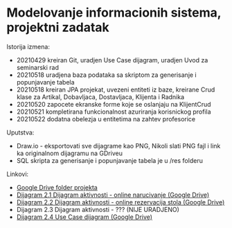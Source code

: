 # Modelovanje informacionih sistema, projektni zadatak

Istorija izmena:

- 20210429 kreiran Git, uradjen Use Case dijagram, uradjen Uvod za seminarski rad
- 20210518 uradjena baza podataka sa skriptom za generisanje i popunjavanje tabela
- 20210518 kreiran JPA projekat, uvezeni entiteti iz baze, kreirane Crud klase za Artikal, Dobavljaca, Dostavljaca, Klijenta i Radnika
- 20210520 zapocete ekranske forme koje se oslanjaju na KlijentCrud
- 20210521 kompletirana funkcionalnost azuriranja korisnickog profila
- 20210522 dodatna obelezja u entitetima na zahtev profesorice

Uputstva:

- Draw.io - eksportovati sve dijagrame kao PNG, Nikoli slati PNG fajl i link ka originalnom dijagramu na GDriveu
- SQL skripta za generisanje i popunjavanje tabela je u /res folderu

Linkovi:
- [Google Drive folder projekta](https://drive.google.com/file/d/1vmfMTnNoMf_XlC45kIsL8_qhS_Zuq8jP/view?usp=sharing)
- [Dijagram 2.1 Dijagram aktivnosti - online narucivanje (Google Drive)](https://drive.google.com/drive/folders/17IEi5ck91PqFXE3m_CiuAWPdmd4RWE0I?usp=sharing)
- [Dijagram 2.2 Dijagram aktivnosti - online rezervacija stola (Google Drive)](https://drive.google.com/file/d/1-o4DRpnMsXfJBzCH5rI9WD9dApQptFgq/view?usp=sharing)
- Dijagram 2.3 Dijagram aktivnosti - ??? (NIJE URADJENO)
- [Dijagram 2.4 Use Case dijagram (Google Drive)](https://drive.google.com/file/d/1flkcqUvtXSsec-ivrmbcC9Aotp9bgvz7/view?usp=sharing)